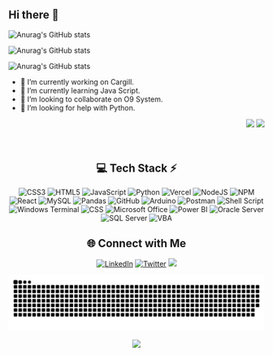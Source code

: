 ## Hi there 👋


![Anurag's GitHub stats](https://github-readme-stats.vercel.app/api?username=adautovazjr&show_icons=true)

![Anurag's GitHub stats](https://github-readme-stats.vercel.app/api?username=adautovazjr&show=reviews,discussions_started,discussions_answered,prs_merged,prs_merged_percentage)

![Anurag's GitHub stats](https://github-readme-stats.vercel.app/api?username=adautovazjr&show_icons=true&theme=radical)

- 🔭 I’m currently working on Cargill.
- 🌱 I’m currently learning Java Script.
- 👯 I’m looking to collaborate on O9 System.
- 🤔 I’m looking for help with Python.

<div align="right">
  <img src="https://github-readme-stats.vercel.app/api?username=adautovazjr&theme=transparent&hide_border=true&include_all_commits=true&count_private=true" width="55%" /> 
  <img src="https://github-readme-stats.vercel.app/api/top-langs/?username=adautovazjr&theme=transparent&hide_border=true&include_all_commits=true&count_private=true&layout=compact" width="40%" /> </br></br></br>
</div>


<!-- Tech Stack -->
<div align="center">
    
  ## 💻 Tech Stack ⚡
  ![CSS3](https://img.shields.io/badge/css3-%231572B6.svg?style=for-the-badge&logo=css3&logoColor=white) 
  ![HTML5](https://img.shields.io/badge/html5-%23E34F26.svg?style=for-the-badge&logo=html5&logoColor=white) 
  ![JavaScript](https://img.shields.io/badge/javascript-%23323330.svg?style=for-the-badge&logo=javascript&logoColor=%23F7DF1E) 
  ![Python](https://img.shields.io/badge/python-3670A0?style=for-the-badge&logo=python&logoColor=ffdd54) 
  ![Vercel](https://img.shields.io/badge/vercel-%23000000.svg?style=for-the-badge&logo=vercel&logoColor=white) 
  ![NodeJS](https://img.shields.io/badge/node.js-6DA55F?style=for-the-badge&logo=node.js&logoColor=white) 
  ![NPM](https://img.shields.io/badge/NPM-%23CB3837.svg?style=for-the-badge&logo=npm&logoColor=white) 
  ![React](https://img.shields.io/badge/react-%2320232a.svg?style=for-the-badge&logo=react&logoColor=%2361DAFB) 
  ![MySQL](https://img.shields.io/badge/mysql-4479A1.svg?style=for-the-badge&logo=mysql&logoColor=white) 
  ![Pandas](https://img.shields.io/badge/pandas-%23150458.svg?style=for-the-badge&logo=pandas&logoColor=white) 
  ![GitHub](https://img.shields.io/badge/github-%23121011.svg?style=for-the-badge&logo=github&logoColor=white) 
  ![Arduino](https://img.shields.io/badge/-Arduino-00979D?style=for-the-badge&logo=Arduino&logoColor=white) 
  ![Postman](https://img.shields.io/badge/Postman-FF6C37?style=for-the-badge&logo=postman&logoColor=white) 
  ![Shell Script](https://img.shields.io/badge/shell_script-%23121011.svg?style=for-the-badge&logo=gnu-bash&logoColor=white) 
  ![Windows Terminal](https://img.shields.io/badge/Windows%20Terminal-%234D4D4D.svg?style=for-the-badge&logo=windows-terminal&logoColor=white) 
  ![CSS](https://img.shields.io/badge/CSS-1572B6?style=for-the-badge&logo=css3&logoColor=white)
  ![Microsoft Office](https://img.shields.io/badge/Microsoft%20Office-107C41?style=for-the-badge&logo=microsoftoffice&logoColor=white)
  ![Power BI](https://img.shields.io/badge/Power%20BI-F2C811?style=for-the-badge&logo=powerbi&logoColor=black)
  ![Oracle Server](https://img.shields.io/badge/Oracle%20Server-F80000?style=for-the-badge&logo=oracle&logoColor=white)
  ![SQL Server](https://img.shields.io/badge/SQL%20Server-CC2927?style=for-the-badge&logo=microsoftsqlserver&logoColor=white)
  ![VBA](https://img.shields.io/badge/VBA-217346?style=for-the-badge&logo=microsoft-excel&logoColor=white)

</div>


<!-- Social connections -->
<div align="center">

## 🌐 Connect with Me 
[![LinkedIn](https://img.shields.io/badge/LinkedIn-0077B5?style=for-the-badge&logo=linkedin&logoColor=white)](https://www.linkedin.com/in/adautocosta)
[![Twitter](https://img.shields.io/badge/Twitter-1DA1F2?style=for-the-badge&logo=twitter&logoColor=white)](https://twitter.com/AdautoCost97184)
<a href = "mailto:adautovazjr@gmail.com"><img loading="lazy" src="https://img.shields.io/badge/Gmail-D14836?style=for-the-badge&logo=gmail&logoColor=white" target="_blank"></a>
</div>



<!-- Snake Animation -->
<div align="center">

  ![snake gif](https://github.com/adautovazjr/adautovazjr/blob/output/github-snake-dark.svg)

</div>



<!-- Visit Counter -->
<div align="center">
  
  [![](https://visitcount.itsvg.in/api?id=technologyhell&icon=10&color=6)](https://visitcount.itsvg.in)
</div>

